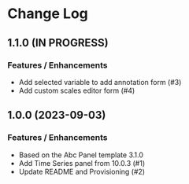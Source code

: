 # Change Log

## 1.1.0 (IN PROGRESS)

### Features / Enhancements

- Add selected variable to add annotation form (#3)
- Add custom scales editor form (#4)

## 1.0.0 (2023-09-03)

### Features / Enhancements

- Based on the Abc Panel template 3.1.0
- Add Time Series panel from 10.0.3 (#1)
- Update README and Provisioning (#2)